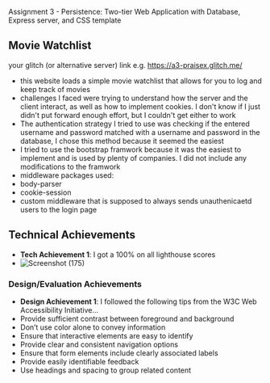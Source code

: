 Assignment 3 - Persistence: Two-tier Web Application with Database, Express server, and CSS template


## Movie Watchlist

your glitch (or alternative server) link e.g. https://a3-praisex.glitch.me/


- this website loads a simple movie watchlist that allows for you to log and keep track of movies
- challenges I faced were trying to understand how the server and the client interact, as well as how to implement cookies. I don't know if I just didn't put forward enough effort, but I couldn't get either to work
- The authentication strategy I tried to use was checking if the entered username and password matched with a username and password in the database, I chose this method because it seemed the easiest 
- I tried to use the bootstrap framwork because it was the easiest to implement and is used by plenty of companies. I did not include any modifications to the framwork
- middleware packages used:
-   body-parser
-   cookie-session
-   custom middleware that is supposed to always sends unauthenicaetd users to the login page

## Technical Achievements
- **Tech Achievement 1**: I got a 100% on all lighthouse scores
- ![Screenshot (175)](https://user-images.githubusercontent.com/89667516/134859843-5b1f8c09-8f43-4978-a18d-8f6a483590dd.png)


### Design/Evaluation Achievements
- **Design Achievement 1**: I followed the following tips from the W3C Web Accessibility Initiative...
- Provide sufficient contrast between foreground and background
- Don’t use color alone to convey information
- Ensure that interactive elements are easy to identify
- Provide clear and consistent navigation options
- Ensure that form elements include clearly associated labels
- Provide easily identifiable feedback
- Use headings and spacing to group related content


